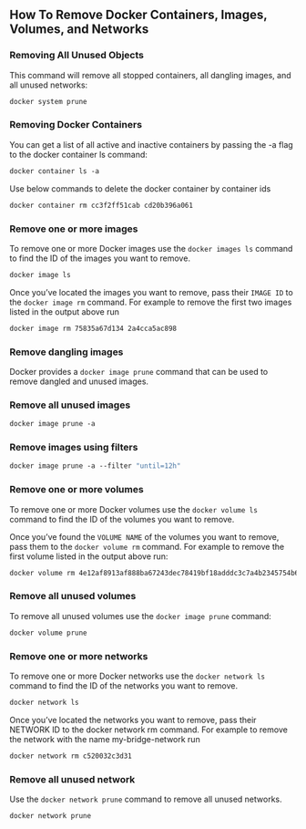 ## How To Remove Docker Containers, Images, Volumes, and Networks


### Removing All Unused Objects

This command will remove all stopped containers, all dangling images, and all unused networks:

```dockerfile
docker system prune
```

### Removing Docker Containers

You can get a list of all active and inactive containers by passing the -a flag to the docker container ls command:

```dockerfile
docker container ls -a
```

Use below commands to delete the docker container by container ids

```dockerfile
docker container rm cc3f2ff51cab cd20b396a061
```

### Remove one or more images

To remove one or more Docker images use the `docker images ls` command to find the ID of the images you want to remove.

```dockerfile
docker image ls
```

Once you’ve located the images you want to remove, pass their `IMAGE ID` to the `docker image rm` command. For example to remove the first two images listed in the output above run

```dockerfile
docker image rm 75835a67d134 2a4cca5ac898
```

### Remove dangling images

Docker provides a `docker image prune` command that can be used to remove dangled and unused images.

### Remove all unused images

```dockerfile
docker image prune -a
```

### Remove images using filters

```dockerfile
docker image prune -a --filter "until=12h"
```

### Remove one or more volumes

To remove one or more Docker volumes use the `docker volume ls` command to find the ID of the volumes you want to remove.

Once you’ve found the `VOLUME NAME` of the volumes you want to remove, pass them to the `docker volume rm` command. For example to remove the first volume listed in the output above run:

```dockerfile
docker volume rm 4e12af8913af888ba67243dec78419bf18adddc3c7a4b2345754b6db64293163
```

### Remove all unused volumes

To remove all unused volumes use the `docker image prune` command:

```dockerfile
docker volume prune
```

### Remove one or more networks

To remove one or more Docker networks use the `docker network ls` command to find the ID of the networks you want to remove.

```dockerfile
docker network ls
```
Once you’ve located the networks you want to remove, pass their NETWORK ID to the docker network rm command. For example to remove the network with the name my-bridge-network run

```dockerfile
docker network rm c520032c3d31
```
### Remove all unused network

Use the `docker network prune` command to remove all unused networks.

```dockerfile
docker network prune
```
